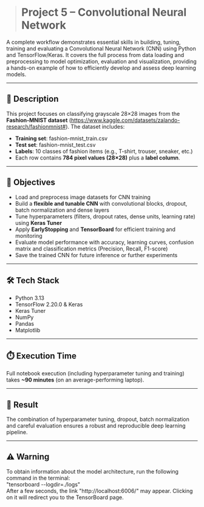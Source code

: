 > # Project 5 – Convolutional Neural Network

A complete workflow demonstrates essential skills in building, tuning, training and evaluating a Convolutional Neural Network (CNN) using Python and TensorFlow/Keras. It covers the full process from data loading and preprocessing to model optimization, evaluation and visualization, providing a hands-on example of how to efficiently develop and assess deep learning models.

---

## 📝 Description

This project focuses on classifying grayscale 28×28 images from the **Fashion-MNIST dataset** (https://www.kaggle.com/datasets/zalando-research/fashionmnist#). The dataset includes:
- **Training set**: fashion-mnist_train.csv
- **Test set**: fashion-mnist_test.csv
- **Labels**: 10 classes of fashion items (e.g., T-shirt, trouser, sneaker, etc.)  
- Each row contains **784 pixel values (28×28)** plus a **label column**.

---

## 🎯 Objectives

- Load and preprocess image datasets for CNN training  
- Build a **flexible and tunable CNN** with convolutional blocks, dropout, batch normalization and dense layers  
- Tune hyperparameters (filters, dropout rates, dense units, learning rate) using **Keras Tuner**  
- Apply **EarlyStopping** and **TensorBoard** for efficient training and monitoring  
- Evaluate model performance with accuracy, learning curves, confusion matrix and classification metrics (Precision, Recall, F1-score)  
- Save the trained CNN for future inference or further experiments  

---

## 🛠️ Tech Stack

- Python 3.13  
- TensorFlow 2.20.0 & Keras  
- Keras Tuner  
- NumPy  
- Pandas  
- Matplotlib

---

## ⏱️ Execution Time

Full notebook execution (including hyperparameter tuning and training) takes **~90 minutes** (on an average-performing laptop).

---

## 🚀 Result

The combination of hyperparameter tuning, dropout, batch normalization and careful evaluation ensures a robust and reproducible deep learning pipeline.

---

## ⚠️ Warning

To obtain information about the model architecture, run the following command in the terminal:  
"tensorboard --logdir=./logs"  
After a few seconds, the link "http://localhost:6006/" may appear. Clicking on it will redirect you to the TensorBoard page.
